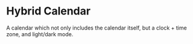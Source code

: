 # Hybrid Calendar
A calendar which not only includes the calendar itself, but a clock + time zone, and light/dark mode.
